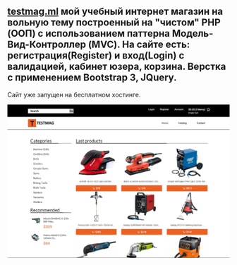 [testmag.ml](http:/testmag.ml) мой учебный интернет магазин на вольную тему построенный на "чистом" PHP (ООП) с использованием паттерна Модель-Вид-Контроллер (MVC). На сайте есть: регистрация(Register) и вход(Login) с валидацией, кабинет юзера, корзина. Верстка с применением Bootstrap 3, JQuery.
------------------------------------------------------------------------------------------------------------------------------------------
Сайт уже запущен на бесплатном хостинге.

![alt text](https://github.com/MaksimSergeev/testmag/blob/master/testmag.JPG)

